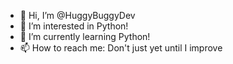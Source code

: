 - 👋 Hi, I’m @HuggyBuggyDev
- 👀 I’m interested in Python!
- 🌱 I’m currently learning Python!
- 📫 How to reach me: Don't just yet until I improve 

<!---
HuggyBuggyDev/HuggyBuggyDev is a ✨ special ✨ repository because its `README.md` (this file) appears on your GitHub profile.
You can click the Preview link to take a look at your changes.
--->
